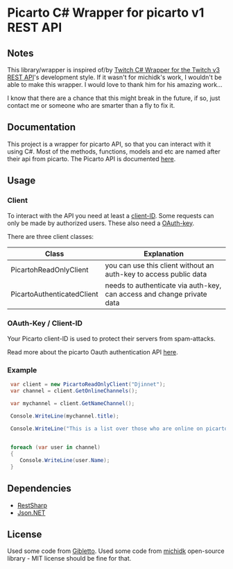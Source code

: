 # Picarto C# Wrapper for picarto v1 REST API

## Notes
This library/wrapper is inspired of/by [Twitch C# Wrapper for the Twitch v3 REST API](https://github.com/michidk/TwitchCSharp)'s development style.
If it wasn't for michidk's work, I wouldn't be able to make this wrapper. I would love to thank him for his amazing work...

I know that there are a chance that this might break in the future, if so, just contact me or someone who are smarter than a fly to fix it. 

## Documentation
This project is a wrapper for picarto API, so that you can interact with it using C#.
Most of the methods, functions, models and etc are named after their api from picarto.
The Picarto API is documented [here](https://docs.picarto.tv/api/).

## Usage
### Client
To interact with the API you need at least a [client-ID](#oauth-key-/-client-id). Some requests can only be made by authorized users. These also need a [OAuth-key](#oauth-key-/-client-id).

There are three client classes:

| Class                          | Explanation                                                            |
| ------------------------------ | ---------------------------------------------------------------------- |
| PicartohReadOnlyClient         | you can use this client without an auth-key to access public data      |
| PicartoAuthenticatedClient     | needs to authenticate via auth-key, can access and change private data |


### OAuth-Key / Client-ID
Your Picarto client-ID is used to protect their servers from spam-attacks. 

Read more about the picarto Oauth authentication API [here](https://oauth.picarto.tv/).

### Example
```c#
 var client = new PicartoReadOnlyClient("Djinnet");
 var channel = client.GetOnlineChannels();

 var mychannel = client.GetNameChannel();

 Console.WriteLine(mychannel.title);

 Console.WriteLine("This is a list over those who are online on picarto right now.");

            
 foreach (var user in channel)
 {
    Console.WriteLine(user.Name);
 }

```

## Dependencies
- [RestSharp](http://restsharp.org/)
- [Json.NET](http://www.newtonsoft.com/json)

## License
Used some code from [Gibletto](https://github.com/gibletto).
Used some code from [michidk](https://github.com/michidk)
open-source library - MIT license should be fine for that.
